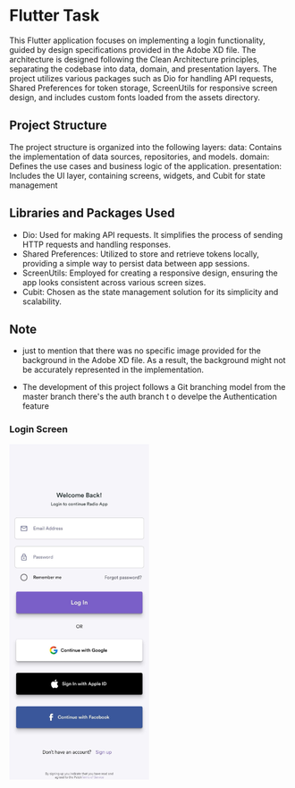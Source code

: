 # Flutter Task

This Flutter application focuses on implementing a login functionality, guided by design specifications provided in the Adobe XD file. The architecture is designed following the Clean Architecture principles, separating the codebase into data, domain, and presentation layers. The project utilizes various packages such as Dio for handling API requests, Shared Preferences for token storage, ScreenUtils for responsive screen design, and includes custom fonts loaded from the assets directory.
## Project Structure
The project structure is organized into the following layers:
data: Contains the implementation of data sources, repositories, and models.
domain: Defines the use cases and business logic of the application.
presentation: Includes the UI layer, containing screens, widgets, and Cubit for state management


## Libraries and Packages Used
- Dio: Used for making API requests. It simplifies the process of sending HTTP requests and handling responses.
- Shared Preferences: Utilized to store and retrieve tokens locally, providing a simple way to persist data between app sessions.
- ScreenUtils: Employed for creating a responsive design, ensuring the app looks consistent across various screen sizes.
- Cubit: Chosen as the state management solution for its simplicity and scalability.



## Note
- just to mention that there was no specific image provided for the background in the Adobe XD file. As a result, the background might not be accurately represented in the implementation.

- The development of this project follows a Git branching model
  from the master branch there's the auth branch t o develpe the Authentication feature





### Login Screen


<img src="screens/finalS.jpg"  width="250" height="600"> 





